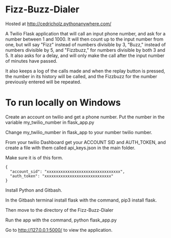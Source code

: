 # Fizz-Buzz-Dialer
Hosted at http://cedricholz.pythonanywhere.com/

A Twilio Flask application that will call an input phone number, and ask for a number between 1 and 1000. It will then count up to the input number from one, but will say "Fizz" instead of numbers divisible by 3, "Buzz," instead of numbers divisible by 5, and "Fizzbuzz," for numbers divisible by both 3 and 5. It also asks for a delay, and will only make the call after the input number of minutes have passed.

It also keeps a log of the calls made and when the replay button is pressed, the number in its history will be called, and the Fizzbuzz for the number previously entered will be repeated.


# To run locally on Windows

Create an account on twilio and get a phone number. Put the number in the variable my_twilio_number in flask_app.py

Change my_twilio_number in flask_app to your number twilio number.

From your twilio Dashboard get your ACCOUNT SID and AUTH_TOKEN, and create a file with them called api_keys.json in the main folder.

Make sure it is of this form.

```
{
  "account_sid": "xxxxxxxxxxxxxxxxxxxxxxxxxxxxxxxx",
  "auth_token": "xxxxxxxxxxxxxxxxxxxxxxxxxxxxx"
}
```

Install Python and Gitbash.

In the Gitbash terminal install flask with the command, pip3 install flask.

Then move to the directory of the Fizz-Buzz-Dialer

Run the app with the command, python flask_app.py

Go to http://127.0.0.1:5000/ to view the application.

